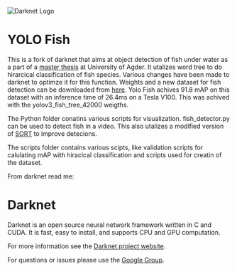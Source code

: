 ![Darknet Logo](http://pjreddie.com/media/files/darknet-black-small.png)

# YOLO Fish #
This is a fork of darknet that aims at object detection of fish under water as a part of a [master thesis](wip) at University of Agder. It utalizes word tree to do hirarcical classification of fish species. Various changes have been made to darknet to optimze it for this function. Weights and a new dataset for fish detection can be downloaded from [here](wip). Yolo Fish achives 91.8 mAP on this dataset with an inference time of 26.4ms on a Tesla V100. This was achived with the yolov3\_fish\_tree_42000 weigths.


The Python folder conatins various scripts for visualization. fish_detector.py can be used to detect fish in a video. This also utalizes a modified version of [SORT](https://github.com/abewley/sort) to improve detecions.

The scripts folder contains various scipts, like validation scripts for calulating mAP with hiracical classification and scripts used for creatin of the dataset.

From darknet read me:
# Darknet #
Darknet is an open source neural network framework written in C and CUDA. It is fast, easy to install, and supports CPU and GPU computation.

For more information see the [Darknet project website](http://pjreddie.com/darknet).

For questions or issues please use the [Google Group](https://groups.google.com/forum/#!forum/darknet).

